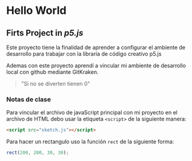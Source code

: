 # Hello World

## Firts Project in _p5.js_

Este proyecto tiene la finalidad de aprender a configurar el ambiente de desarrollo para trabajar con la libraría de código creativo p5.js

Ademas con este proyecto aprendí a vincular mi ambiente de desarrollo local con github mediante GitKraken.

> "Si no se diverten tienen 0"

### Notas de clase

Para vincular el archivo de javaScript principal con mi proyecto en el archivo de HTML debo usar la etiqueta
`<script>` de la siguiente manera:

```html
<script src="sketch.js"></script>
```

Para hacer un rectangulo uso la función `rect` de la siguiente forma:

```js
rect(200, 200, 30, 30);
```
